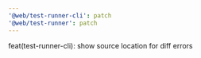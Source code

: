 ```yaml
---
'@web/test-runner-cli': patch
'@web/test-runner': patch
---
```


feat(test-runner-cli): show source location for diff errors
